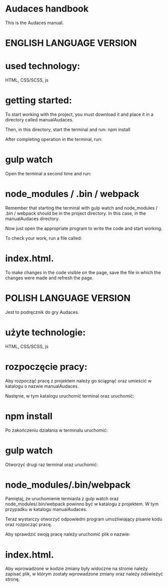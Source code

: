 # Audaces handbook
This is the Audaces manual.

# ENGLISH LANGUAGE VERSION

# used technology:
HTML, CSS/SCSS, js

# getting started:
To start working with the project, you must download it and place it in a directory called manualAudaces.

Then, in this directory, start the terminal and run: npm install

After completing operation in the terminal, run: 
# gulp watch

Open the terminal a second time and run: 
# node_modules / .bin / webpack

Remember that starting the terminal with gulp watch and node_modules / .bin / webpack should be in the project directory. In this case, in the manualAudaces directory.

Now just open the appropriate program to write the code and start working.

To check your work, run a file called:
# index.html.

To make changes in the code visible on the page, save the file in which the changes were made and refresh the page.



# POLISH LANGUAGE VERSION
Jest to podręcznik do gry Audaces.

# użyte technologie:
HTML, CSS/SCSS, js

# rozpoczęcie pracy:
Aby rozpocząć pracę z projektem należy go ściągnąć oraz umieścić w katalogu o nazwie manualAudaces.

Nastęnie, w tym katalogu uruchomić terminal oraz  uruchomić: 
# npm install

Po zakończeniu działania w terminalu uruchomić: 
# gulp watch

Otworzyć drugi raz terminal oraz uruchomić: 
# node_modules/.bin/webpack 

Pamiętaj, że uruchomienie termianla z gulp watch oraz node_modules/.bin/webpack powinno być w katalogu z projektem. W tym przypadku w katalogu manualAudaces.

Teraz wystarczy otworzyć odpowiedni program umożliwiający pisanie kodu oraz rozpocząć pracę.

Aby sprawdzić swoją pracę należy uruchomić plik o nazwie: 
# index.html.

Aby wprowadzone w kodzie zmiany były widoczne na stronie należy zapisać plik, w którym zostały wprowadzone zmiany oraz należy odświeżyć stronę.